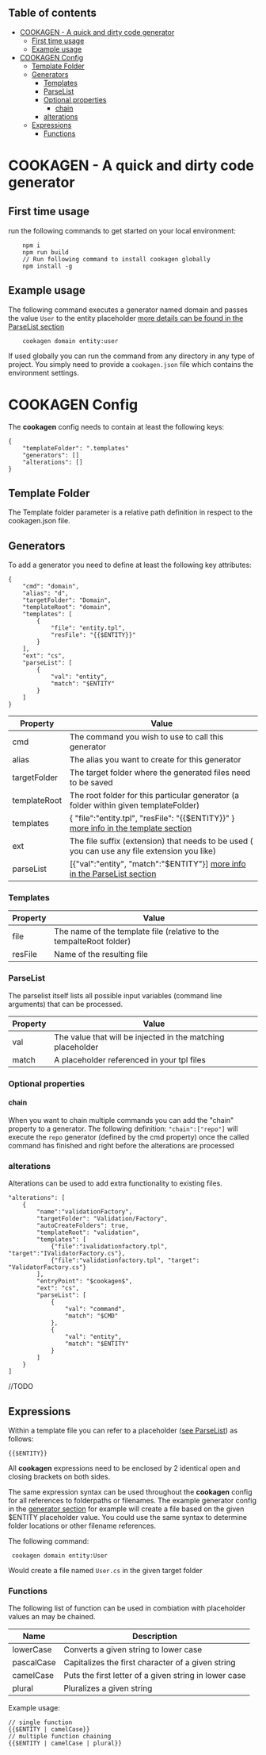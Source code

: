 ## Table of contents
- [COOKAGEN - A quick and dirty code generator](#cookagen---a-quick-and-dirty-code-generator)
  - [First time usage](#first-time-usage)
  - [Example usage](#example-usage)
- [COOKAGEN Config](#cookagen-config)
  - [Template Folder](#template-folder)
  - [Generators](#generators)
    - [Templates](#templates)
    - [ParseList](#parselist)
    - [Optional properties](#optional-properties)
      - [chain](#chain)
    - [alterations](#alterations)
  - [Expressions](#expressions)
    - [Functions](#functions)

# COOKAGEN - A quick and dirty code generator

## First time usage
run the following commands to get started on your local environment:
``` 
    npm i
    npm run build
    // Run following command to install cookagen globally
    npm install -g 
```
## Example usage

The following command executes a generator named domain and passes the value `User` to the entity placeholder [more details can be found in the ParseList section](#parselist)
```
    cookagen domain entity:user 
```

If used globally you can run the command from any directory in any type of project. You simply need to provide a `cookagen.json` file which contains the environment settings.

# COOKAGEN Config
The **cookagen** config needs to contain at least the following keys:
```
{
    "templateFolder": ".templates"
    "generators": []
    "alterations": []
}
```

## Template Folder
The Template folder parameter is a relative path definition in respect to the cookagen.json file.

## Generators
To add a generator you need to define at least the following key attributes:

```
{
    "cmd": "domain",
    "alias": "d",
    "targetFolder": "Domain",
    "templateRoot": "domain",
    "templates": [
        {
            "file": "entity.tpl",
            "resFile": "{{$ENTITY}}"
        }
    ],
    "ext": "cs",
    "parseList": [
        {
            "val": "entity",
            "match": "$ENTITY"
        }
    ]
}
```

| Property     | Value                                                                                        |
|--------------|----------------------------------------------------------------------------------------------|
| cmd          | The command you wish to use to call this generator                                           |
| alias        | The alias you want to create for this generator                                              |
| targetFolder | The target folder where the generated files need to be saved                                 |
| templateRoot | The root folder for this particular generator (a folder within given templateFolder)         |
| templates    | { "file":"entity.tpl", "resFile": "{{$ENTITY}}" }  [more info in the template section](#templates)                                          |
| ext          | The file suffix (extension) that needs to be used ( you can use any file extension you like) |
| parseList    | [{"val":"entity", "match":"$ENTITY"}] [more info in the ParseList section](#parselist)                                                        |

### Templates

| Property | Value                                                               |
|----------|---------------------------------------------------------------------|
| file     | The name of the template file (relative to the tempalteRoot folder) |
| resFile  | Name of the resulting file                                          |

### ParseList

The parselist itself lists all possible input variables (command line arguments) that can be processed. 

| Property | Value                                                               |
|----------|---------------------------------------------------------------------|
| val     | The value that will be injected in the matching placeholder |
| match  | A placeholder referenced in your tpl files                                          |

### Optional properties

#### chain
When you want to chain multiple commands you can add the "chain" property to a generator. 
The following definition: `"chain":["repo"]` will execute the `repo` generator (defined by the cmd property) once the called command has finished and right before the alterations are processed

### alterations

Alterations can be used to add extra functionality to existing files. 

```
"alterations": [
    {
        "name":"validationFactory",
        "targetFolder": "Validation/Factory",
        "autoCreateFolders": true,
        "templateRoot": "validation",
        "templates": [
            {"file":"ivalidationfactory.tpl", "target":"IValidatorFactory.cs"},
            {"file":"validationfactory.tpl", "target": "ValidatorFactory.cs"}
        ],
        "entryPoint": "$cookagen$",
        "ext": "cs",
        "parseList": [
            {
                "val": "command",
                "match": "$CMD"
            },
            {
                "val": "entity",
                "match": "$ENTITY"
            }
        ]
    }
]
```

//TODO

## Expressions
Within a template file you can refer to a placeholder ([see ParseList](#parselist)) as follows:
```
{{$ENTITY}}
```

All **cookagen** expressions need to be enclosed by 2 identical open and closing brackets on both sides. 

The same expression syntax can be used throughout the **cookagen** config for all references to folderpaths or filenames.
The example generator config in the [generator section](#generators) for example will create a file based on the given $ENTITY placeholder value. You could use the same syntax to determine folder locations or other filename references.

The following command:
```
 cookagen domain entity:User
```

Would create a file named `User.cs` in the given target folder

### Functions
The following list of function can be used in combiation with placeholder values an may be chained.

| Name       | Description                                           |
|------------|-------------------------------------------------------|
| lowerCase  | Converts a given string to lower case                 |
| pascalCase | Capitalizes the first character of a given string     |
| camelCase  | Puts the first letter of a given string in lower case |
| plural     | Pluralizes a given string                             |

Example usage:
```
// single function
{{$ENTITY | camelCase}}
// multiple function chaining
{{$ENTITY | camelCase | plural}}
```
